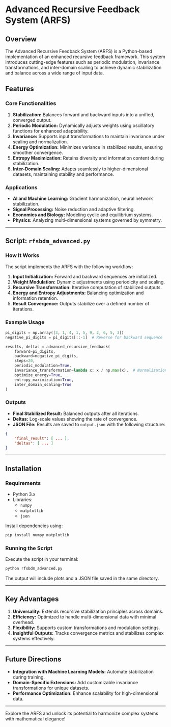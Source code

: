 # Advanced Recursive Feedback System (ARFS)

## Overview
The Advanced Recursive Feedback System (ARFS) is a Python-based implementation of an enhanced recursive feedback framework. This system introduces cutting-edge features such as periodic modulation, invariance transformations, and inter-domain scaling to achieve dynamic stabilization and balance across a wide range of input data.

## Features

### Core Functionalities
1. **Stabilization:** Balances forward and backward inputs into a unified, converged output.
2. **Periodic Modulation:** Dynamically adjusts weights using oscillatory functions for enhanced adaptability.
3. **Invariance:** Supports input transformations to maintain invariance under scaling and normalization.
4. **Energy Optimization:** Minimizes variance in stabilized results, ensuring smoother convergence.
5. **Entropy Maximization:** Retains diversity and information content during stabilization.
6. **Inter-Domain Scaling:** Adapts seamlessly to higher-dimensional datasets, maintaining stability and performance.

### Applications
- **AI and Machine Learning:** Gradient harmonization, neural network stabilization.
- **Signal Processing:** Noise reduction and adaptive filtering.
- **Economics and Biology:** Modeling cyclic and equilibrium systems.
- **Physics:** Analyzing multi-dimensional systems governed by symmetry.

---

## Script: `rfsbdm_advanced.py`

### How It Works
The script implements the ARFS with the following workflow:
1. **Input Initialization:** Forward and backward sequences are initialized.
2. **Weight Modulation:** Dynamic adjustments using periodicity and scaling.
3. **Recursive Transformation:** Iterative computation of stabilized outputs.
4. **Energy and Entropy Adjustments:** Balancing optimization and information retention.
5. **Result Convergence:** Outputs stabilize over a defined number of iterations.

### Example Usage
```python
pi_digits = np.array([3, 1, 4, 1, 5, 9, 2, 6, 5, 3])
negative_pi_digits = pi_digits[::-1]  # Reverse for backward sequence

results, deltas = advanced_recursive_feedback(
    forward=pi_digits,
    backward=negative_pi_digits,
    steps=20,
    periodic_modulation=True,
    invariance_transformation=lambda x: x / np.max(x),  # Normalization
    optimize_energy=True,
    entropy_maximization=True,
    inter_domain_scaling=True
)
```

### Outputs
- **Final Stabilized Result:** Balanced outputs after all iterations.
- **Deltas:** Log-scale values showing the rate of convergence.
- **JSON File:** Results are saved to `output.json` with the following structure:

```json
{
    "final_result": [ ... ],
    "deltas": [ ... ]
}
```

---

## Installation
### Requirements
- Python 3.x
- Libraries:
  - `numpy`
  - `matplotlib`
  - `json`

Install dependencies using:
```bash
pip install numpy matplotlib
```

### Running the Script
Execute the script in your terminal:
```bash
python rfsbdm_advanced.py
```
The output will include plots and a JSON file saved in the same directory.

---

## Key Advantages
1. **Universality:** Extends recursive stabilization principles across domains.
2. **Efficiency:** Optimized to handle multi-dimensional data with minimal overhead.
3. **Flexibility:** Supports custom transformations and modulation settings.
4. **Insightful Outputs:** Tracks convergence metrics and stabilizes complex systems effectively.

---

## Future Directions
- **Integration with Machine Learning Models:** Automate stabilization during training.
- **Domain-Specific Extensions:** Add customizable invariance transformations for unique datasets.
- **Performance Optimization:** Enhance scalability for high-dimensional data.

---

Explore the ARFS and unlock its potential to harmonize complex systems with mathematical elegance!

